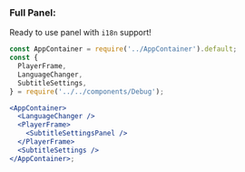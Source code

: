 ### Full Panel:

Ready to use panel with `i18n` support!

```jsx
const AppContainer = require('../AppContainer').default;
const {
  PlayerFrame,
  LanguageChanger,
  SubtitleSettings,
} = require('../../components/Debug');

<AppContainer>
  <LanguageChanger />
  <PlayerFrame>
    <SubtitleSettingsPanel />
  </PlayerFrame>
  <SubtitleSettings />
</AppContainer>;
```
